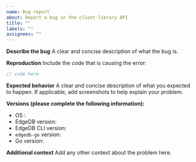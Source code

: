 ```yaml
---
name: Bug report
about: Report a bug in the client library API
title: ""
labels: ""
assignees: ""
---
```


**Describe the bug**
A clear and concise description of what the bug is.

**Reproduction**
Include the code that is causing the error:

```go
// code here
```

**Expected behavior**
A clear and concise description of what you expected to happen. If applicable, add screenshots to help explain your problem.

**Versions (please complete the following information):**

<!--
For EdgeDB version: Run `edgedb query 'select sys::get_version_as_str()'` from your project directory or query `select sys::get_version_as_str();`
For EdgeDB CLI version: Run `edgedb --version` from anywhere
For `edgedb-go` version: Look for the `edgedb-go` version in your `go.mod` file in the module root (`cat go.mod`)
For Go version: Run `go version`
-->

-   OS :
-   EdgeDB version:
-   EdgeDB CLI version:
-   `edgedb-go` version:
-   Go version:

**Additional context**
Add any other context about the problem here.
